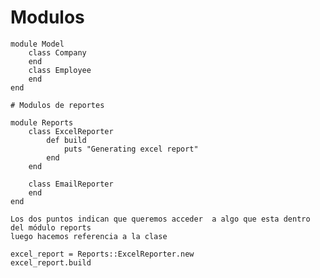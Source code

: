 # Modulos

    module Model
        class Company
        end
        class Employee
        end
    end

    # Modulos de reportes

    module Reports
        class ExcelReporter
            def build
                puts "Generating excel report"
            end
        end

        class EmailReporter
        end
    end

    Los dos puntos indican que queremos acceder  a algo que esta dentro del módulo reports
    luego hacemos referencia a la clase

    excel_report = Reports::ExcelReporter.new
    excel_report.build